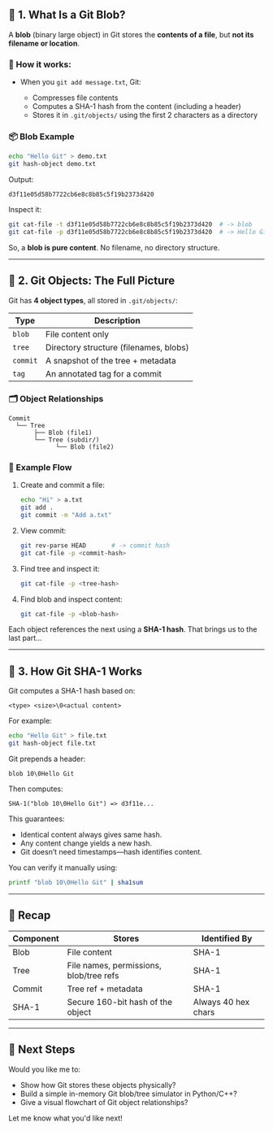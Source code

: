 ## 🧱 1. What Is a **Git Blob**?

A **blob** (binary large object) in Git stores the **contents of a file**, but **not its filename or location**.

### 🔧 How it works:

* When you `git add message.txt`, Git:

  * Compresses file contents
  * Computes a SHA-1 hash from the content (including a header)
  * Stores it in `.git/objects/` using the first 2 characters as a directory

### 📦 Blob Example

```bash
echo "Hello Git" > demo.txt
git hash-object demo.txt
```

Output:

```
d3f11e05d58b7722cb6e8c8b85c5f19b2373d420
```

Inspect it:

```bash
git cat-file -t d3f11e05d58b7722cb6e8c8b85c5f19b2373d420  # -> blob
git cat-file -p d3f11e05d58b7722cb6e8c8b85c5f19b2373d420  # -> Hello Git
```

So, a **blob is pure content**. No filename, no directory structure.

---

## 🌳 2. Git Objects: The Full Picture

Git has **4 object types**, all stored in `.git/objects/`:

| Type     | Description                            |
| -------- | -------------------------------------- |
| `blob`   | File content only                      |
| `tree`   | Directory structure (filenames, blobs) |
| `commit` | A snapshot of the tree + metadata      |
| `tag`    | An annotated tag for a commit          |

### 🗂 Object Relationships

```text
Commit
  └── Tree
       ├── Blob (file1)
       └── Tree (subdir/)
             └── Blob (file2)
```

### 🔎 Example Flow

1. Create and commit a file:

   ```bash
   echo "Hi" > a.txt
   git add .
   git commit -m "Add a.txt"
   ```

2. View commit:

   ```bash
   git rev-parse HEAD       # -> commit hash
   git cat-file -p <commit-hash>
   ```

3. Find tree and inspect it:

   ```bash
   git cat-file -p <tree-hash>
   ```

4. Find blob and inspect content:

   ```bash
   git cat-file -p <blob-hash>
   ```

Each object references the next using a **SHA-1 hash**. That brings us to the last part...

---

## 🔐 3. How Git SHA-1 Works

Git computes a SHA-1 hash based on:

```text
<type> <size>\0<actual content>
```

For example:

```bash
echo "Hello Git" > file.txt
git hash-object file.txt
```

Git prepends a header:

```
blob 10\0Hello Git
```

Then computes:

```text
SHA-1("blob 10\0Hello Git") => d3f11e...
```

This guarantees:

* Identical content always gives same hash.
* Any content change yields a new hash.
* Git doesn’t need timestamps—hash identifies content.

You can verify it manually using:

```bash
printf "blob 10\0Hello Git" | sha1sum
```

---

## 🔁 Recap

| Component | Stores                                  | Identified By       |
| --------- | --------------------------------------- | ------------------- |
| Blob      | File content                            | SHA-1               |
| Tree      | File names, permissions, blob/tree refs | SHA-1               |
| Commit    | Tree ref + metadata                     | SHA-1               |
| SHA-1     | Secure 160-bit hash of the object       | Always 40 hex chars |

---

## 📘 Next Steps

Would you like me to:

* Show how Git stores these objects physically?
* Build a simple in-memory Git blob/tree simulator in Python/C++?
* Give a visual flowchart of Git object relationships?

Let me know what you'd like next!
